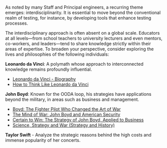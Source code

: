 As noted by many Staff and Principal engineers, a recurring theme emerges: interdisciplinarity. It is essential to move beyond the conventional realm of testing, for instance, by developing tools that enhance testing processes.

The interdisciplinary approach is often absent on a global scale. Educators at all levels—from school teachers to university lecturers and even mentors, co-workers, and leaders—tend to share knowledge strictly within their areas of expertise. To broaden your perspective, consider exploring the lives and philosophies of the following individuals:

**Leonardo da Vinci**: A polymath whose approach to interconnected knowledge remains profoundly influential.

- [Leonardo da Vinci - Biography](https://amzn.to/4e9ItyF)
- [How to Think Like Leonardo da Vinci](https://amzn.to/3BO7Ubf)

**John Boyd**: Known for the OODA loop, his strategies have applications beyond the military, in areas such as business and management.

- [Boyd: The Fighter Pilot Who Changed the Art of War](https://amzn.to/4f9GoDD)
- [The Mind of War: John Boyd and American Security](https://amzn.to/40aBTo8)
- [Certain to Win: The Strategy of John Boyd, Applied to Business](https://amzn.to/4eSI3Oi)
- [Science, Strategy and War (Strategy and History)](https://amzn.to/40d68Le)

**Taylor Swift** - Analyze the strategic reasons behind the high costs and immense popularity of her concerts.
